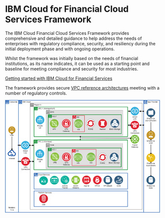 # IBM Cloud for Financial Cloud Services Framework

The IBM Cloud Financial Cloud Services Framework provides comprehensive and detailed guidance to help address the needs of enterprises with regulatory compliance, security, and resiliency during the initial deployment phase and with ongoing operations.

Whilst the framework was initially based on the needs of financial institutions, as its name indicates, it can be used as a starting point and baseline for meeting compliance and security for most industries.

[Getting started with IBM Cloud for Financial Services](https://cloud.ibm.com/docs/framework-financial-services?topic=framework-financial-services-about)

The framework provides secure [VPC reference architectures](https://cloud.ibm.com/docs/framework-financial-services?topic=framework-financial-services-vpc-architecture-about) meeting with a number of regulatory controls.

![VPC reference architecture](../images/about-fs-cloud.png)
